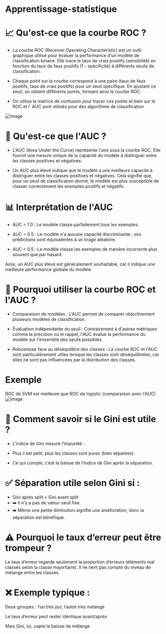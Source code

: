 # Apprentissage-statistique


# 📈 Qu'est-ce que la courbe ROC ?

* La courbe ROC (Receiver Operating Characteristic) est un outil graphique utilisé pour évaluer la performance d'un modèle de classification binaire. Elle trace le taux de vrais positifs (sensibilité) en fonction du taux de faux positifs (1 - spécificité) à différents seuils de classification.

* Chaque point sur la courbe correspond à une paire (taux de faux positifs, taux de vrais positifs) pour un seuil spécifique. En ajustant ce seuil, on obtient différents points, formant ainsi la courbe ROC.
  
* On utilise la matrice de confusion pour tracer ces points et bien sur le ROC et l' AUC sont utilisés pour des algorithme de classification

![image](https://github.com/user-attachments/assets/ca303b4d-2381-45b4-a67a-8560228b6969)


# 📐 Qu'est-ce que l'AUC ?
* L'AUC (Area Under the Curve) représente l'aire sous la courbe ROC. Elle fournit une mesure unique de la capacité du modèle à distinguer entre les classes positives et négatives.
  
* Un AUC  plus élevé indique que le modèle a une meilleure capacité à distinguer entre les classes positives et négatives. Cela signifie que, pour un seuil de classification donné, le modèle est plus susceptible de classer correctement les exemples positifs et négatifs.


# 📊 Interprétation de l'AUC
* AUC = 1.0 : Le modèle classe parfaitement tous les exemples.

* AUC = 0.5 : Le modèle n'a aucune capacité discriminante ; ses prédictions sont équivalentes à un tirage aléatoire.

* AUC < 0.5 : Le modèle classe les exemples de manière incorrecte plus souvent que par hasard.

Ainsi, un AUC plus élevé est généralement souhaitable, car il indique une meilleure performance globale du modèle.


# 🤔 Pourquoi utiliser la courbe ROC et l'AUC ?
* Comparaison de modèles : L'AUC permet de comparer objectivement plusieurs modèles de classification.

* Évaluation indépendante du seuil : Contrairement à d'autres métriques comme la précision ou le rappel, l'AUC évalue la performance du modèle sur l'ensemble des seuils possibles.

* Robustesse face au déséquilibre des classes : La courbe ROC et l'AUC sont particulièrement utiles lorsque les classes sont déséquilibrées, car elles ne sont pas influencées par la distribution des classes.

# Exemple
ROC de SVM est meilleure que ROC de logistic (comparaison avec l'AUC)
![image](https://github.com/user-attachments/assets/0f39de65-df4f-4e0b-b486-58370a69e393)



# 🎯 Comment savoir si le Gini est utile ?
* L’indice de Gini mesure l’impureté :

* Plus il est petit, plus les classes sont pures (bien séparées).

* Ce qui compte, c’est la baisse de l’indice de Gini après la séparation.

# ✅ Séparation utile selon Gini si :
* Gini après split < Gini avant split
* ➡️ Il n’y a pas de valeur seuil fixe.
* ➡️ Même une petite diminution signifie une amélioration, donc la séparation est bénéfique.


# ⚠️ Pourquoi le taux d’erreur peut être trompeur ?
Le taux d’erreur regarde seulement la proportion d’erreurs (éléments mal classés selon la classe majoritaire). Il ne tient pas compte du niveau de mélange entre les classes.

# ❌ Exemple typique :
Deux groupes : l’un très pur, l’autre très mélangé

Le taux d’erreur peut rester identique avant/après

Mais Gini, lui, capte la baisse de mélange









